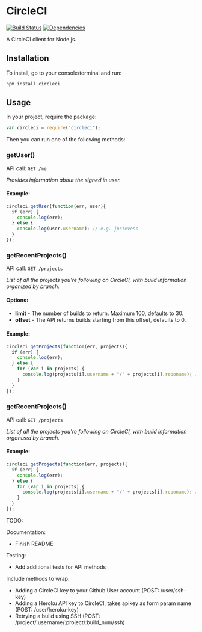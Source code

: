 # CircleCI
[![Build Status](https://secure.travis-ci.org/jpstevens/circleci.png?branch=master)](https://travis-ci.org/jpstevens/circleci)
[![Dependencies](https://david-dm.org/jpstevens/circleci.png)](https://david-dm.org/jpstevens/circleci)

A CircleCI client for Node.js.

## Installation

To install, go to your console/terminal and run:

```bash
npm install circleci
```

## Usage

In your project, require the package:

```javascript
var circleci = require("circleci");
```

Then you can run one of the following methods:

### getUser()
API call: ``` GET /me ```

*Provides information about the signed in user.*

#### Example:
```javascript
circleci.getUser(function(err, user){
  if (err) {
    console.log(err);
  } else {
    console.log(user.username); // e.g. jpstevens
  }
});
```

### getRecentProjects()
API call: ``` GET /projects ```

*List of all the projects you're following on CircleCI, with build information organized by branch.*

#### Options:

- **limit** - The number of builds to return. Maximum 100, defaults to 30.
- **offset** - The API returns builds starting from this offset, defaults to 0.

#### Example:
```javascript
circleci.getProjects(function(err, projects){
  if (err) {
    console.log(err);
  } else {
    for (var i in projects) {
      console.log(projects[i].username + "/" + projects[i].reponame); // e.g. jpstevens/circleci
    }
  }
});
```

### getRecentProjects()
API call: ``` GET /projects ```

*List of all the projects you're following on CircleCI, with build information organized by branch.*

#### Example:
```javascript
circleci.getProjects(function(err, projects){
  if (err) {
    console.log(err);
  } else {
    for (var i in projects) {
      console.log(projects[i].username + "/" + projects[i].reponame); // e.g. jpstevens/circleci
    }
  }
});
```

TODO:

Documentation:
- Finish README

Testing:
- Add additional tests for API methods

Include methods to wrap:
- Adding a CircleCI key to your Github User account (POST: /user/ssh-key)
- Adding a Heroku API key to CircleCI, takes apikey as form param name (POST: /user/heroku-key)
- Retrying a build using SSH (POST: /project/:username/:project/:build_num/ssh)
